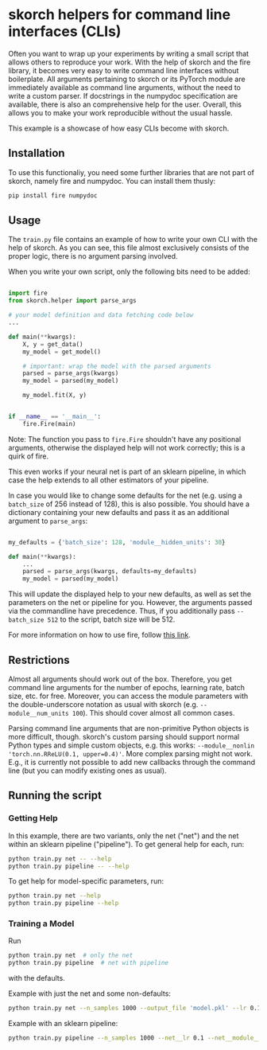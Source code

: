 # skorch helpers for command line interfaces (CLIs)

Often you want to wrap up your experiments by writing a small script
that allows others to reproduce your work. With the help of skorch and
the fire library, it becomes very easy to write command line
interfaces without boilerplate. All arguments pertaining to skorch or
its PyTorch module are immediately available as command line
arguments, without the need to write a custom parser. If docstrings in
the numpydoc specification are available, there is also an
comprehensive help for the user. Overall, this allows you to make your
work reproducible without the usual hassle.

This example is a showcase of how easy CLIs become with skorch.

## Installation

To use this functionaliy, you need some further libraries that are not
part of skorch, namely fire and numpydoc. You can install them thusly:

```bash
pip install fire numpydoc
```

## Usage

The `train.py` file contains an example of how to write your own CLI
with the help of skorch. As you can see, this file almost exclusively
consists of the proper logic, there is no argument parsing
involved.

When you write your own script, only the following bits need to be
added:

```python

import fire
from skorch.helper import parse_args

# your model definition and data fetching code below
...

def main(**kwargs):
    X, y = get_data()
    my_model = get_model()

    # important: wrap the model with the parsed arguments
    parsed = parse_args(kwargs)
    my_model = parsed(my_model)

    my_model.fit(X, y)


if __name__ == '__main__':
    fire.Fire(main)

```

Note: The function you pass to `fire.Fire` shouldn't have any
positional arguments, otherwise the displayed help will not work
correctly; this is a quirk of fire.

This even works if your neural net is part of an sklearn pipeline, in
which case the help extends to all other estimators of your pipeline.

In case you would like to change some defaults for the net (e.g. using
a `batch_size` of 256 instead of 128), this is also possible. You
should have a dictionary containing your new defaults and pass it as
an additional argument to `parse_args`:

```python

my_defaults = {'batch_size': 128, 'module__hidden_units': 30}

def main(**kwargs):
    ...
    parsed = parse_args(kwargs, defaults=my_defaults)
    my_model = parsed(my_model)

```

This will update the displayed help to your new defaults, as well as
set the parameters on the net or pipeline for you. However, the
arguments passed via the commandline have precedence. Thus, if you
additionally pass ``--batch_size 512`` to the script, batch size will
be 512.

For more information on how to use fire, follow [this
link](https://github.com/google/python-fire).

## Restrictions

Almost all arguments should work out of the box. Therefore, you get
command line arguments for the number of epochs, learning rate, batch
size, etc. for free. Moreover, you can access the module parameters
with the double-underscore notation as usual with skorch
(e.g. `--module__num_units 100`). This should cover almost all common
cases.

Parsing command line arguments that are non-primitive Python objects
is more difficult, though. skorch's custom parsing should support
normal Python types and simple custom objects, e.g. this works:
`--module__nonlin 'torch.nn.RReLU(0.1, upper=0.4)'`. More complex
parsing might not work. E.g., it is currently not possible to add new
callbacks through the command line (but you can modify existing ones
as usual).

## Running the script

### Getting Help

In this example, there are two variants, only the net ("net") and the
net within an sklearn pipeline ("pipeline"). To get general help for
each, run:

```bash
python train.py net -- --help
python train.py pipeline -- --help
```

To get help for model-specific parameters, run:

```bash
python train.py net --help
python train.py pipeline --help
```

### Training a Model

Run

```bash
python train.py net  # only the net
python train.py pipeline  # net with pipeline
```

with the defaults.

Example with just the net and some non-defaults:

```bash
python train.py net --n_samples 1000 --output_file 'model.pkl' --lr 0.1 --max_epochs 5 --device 'cuda' --module__hidden_units 50 --module__nonlin 'torch.nn.RReLU(0.1, upper=0.4)' --callbacks__valid_acc__on_train --callbacks__valid_acc__name train_acc
```

Example with an sklearn pipeline:

```bash
python train.py pipeline --n_samples 1000 --net__lr 0.1 --net__module__nonlin 'torch.nn.LeakyReLU()' --scale__minmax__feature_range '(-2, 2)' --scale__normalize__norm l1
```

